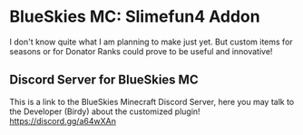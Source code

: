 # BlueSkies MC: Slimefun4 Addon
I don't know quite what I am planning to make just yet. But custom items for seasons or for Donator Ranks could prove to be useful and innovative!

## Discord Server for BlueSkies MC
This is a link to the BlueSkies Minecraft Discord Server, here you may talk to the Developer (Birdy) about the customized plugin!
https://discord.gg/a64wXAn



